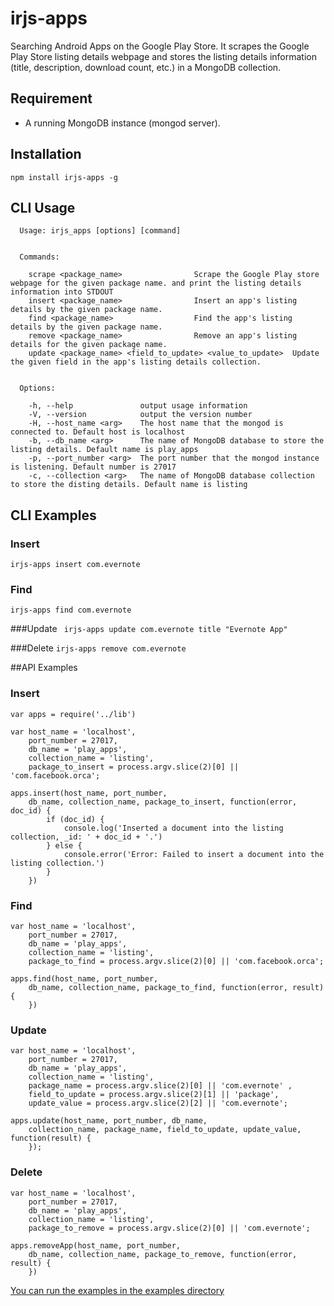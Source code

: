 # irjs-apps
Searching Android Apps on the Google Play Store. It scrapes the Google Play Store listing details webpage and stores the listing details information (title, description, download count, etc.) in a MongoDB collection.


## Requirement
- A running MongoDB instance (mongod server).

## Installation
```npm install irjs-apps -g```


## CLI Usage
```
  Usage: irjs_apps [options] [command]


  Commands:

    scrape <package_name>                Scrape the Google Play store webpage for the given package name. and print the listing details information into STDOUT
    insert <package_name>                Insert an app's listing details by the given package name.
    find <package_name>                  Find the app's listing details by the given package name.
    remove <package_name>                Remove an app's listing details for the given package name.
    update <package_name> <field_to_update> <value_to_update>  Update the given field in the app's listing details collection.


  Options:

    -h, --help               output usage information
    -V, --version            output the version number
    -H, --host_name <arg>    The host name that the mongod is connected to. Default host is localhost
    -b, --db_name <arg>      The name of MongoDB database to store the listing details. Default name is play_apps
    -p, --port_number <arg>  The port number that the mongod instance is listening. Default number is 27017
    -c, --collection <arg>   The name of MongoDB database collection to store the disting details. Default name is listing
```

## CLI Examples


### Insert
``` irjs-apps insert com.evernote ```

### Find

``` irjs-apps find com.evernote ```

###Update
``` irjs-apps update com.evernote title "Evernote App"```

###Delete
``` irjs-apps remove com.evernote ```


##API Examples

### Insert

```
var apps = require('../lib')

var host_name = 'localhost',
	port_number = 27017,
	db_name = 'play_apps',
	collection_name = 'listing',
	package_to_insert = process.argv.slice(2)[0] || 'com.facebook.orca';

apps.insert(host_name, port_number,
	db_name, collection_name, package_to_insert, function(error, doc_id) {
		if (doc_id) {
			console.log('Inserted a document into the listing collection, _id: ' + doc_id + '.')
		} else {
			console.error('Error: Failed to insert a document into the listing collection.')
		}
	})
```

### Find
```
var host_name = 'localhost',
	port_number = 27017,
	db_name = 'play_apps',
	collection_name = 'listing',
	package_to_find = process.argv.slice(2)[0] || 'com.facebook.orca';

apps.find(host_name, port_number,
	db_name, collection_name, package_to_find, function(error, result) {
	})
```

### Update
```
var host_name = 'localhost',
	port_number = 27017,
	db_name = 'play_apps',
	collection_name = 'listing',
    package_name = process.argv.slice(2)[0] || 'com.evernote' , 
	field_to_update = process.argv.slice(2)[1] || 'package',
	update_value = process.argv.slice(2)[2] || 'com.evernote';
    
apps.update(host_name, port_number, db_name,
	collection_name, package_name, field_to_update, update_value, function(result) {
	});
```

### Delete
```
var host_name = 'localhost',
	port_number = 27017,
	db_name = 'play_apps',
	collection_name = 'listing',
	package_to_remove = process.argv.slice(2)[0] || 'com.evernote';

apps.removeApp(host_name, port_number,
	db_name, collection_name, package_to_remove, function(error, result) {
	})
```


[You can run the examples in the examples directory](examples/) 